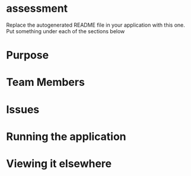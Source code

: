 # assessment
Replace the autogenerated README file in your application with this one.
Put something under each of the sections below

# Purpose

# Team Members

# Issues

# Running the application

# Viewing it elsewhere
